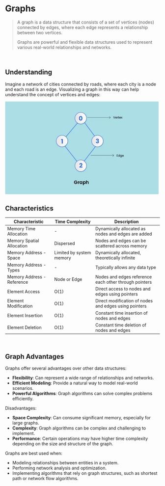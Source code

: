 # Graphs

> A graph is a data structure that consists of a set of vertices (nodes) connected by edges, where each edge represents a relationship between two vertices.
> 
> Graphs are powerful and flexible data structures used to represent various real-world relationships and networks.

<br/>

## Understanding

Imagine a network of cities connected by roads, where each city is a node and each road is an edge. Visualizing a graph in this way can help understand the concept of vertices and edges:

<img src="/Resources/Images/graph_visualization.png" width="500">

<br/>

## Characteristics

| Characteristic                | Time Complexity | Description                                                |
|-------------------------------|-----------------|------------------------------------------------------------|
| Memory Time Allocation        | -               | Dynamically allocated as nodes and edges are added         |
| Memory Spatial Allocation     | Dispersed       | Nodes and edges can be scattered across memory              |
| Memory Address - Space        | Limited by system memory | Dynamically allocated, theoretically infinite       |
| Memory Address - Types        | -               | Typically allows any data type                             |
| Memory Address - Reference    | Node or Edge    | Nodes and edges reference each other through pointers       |
| Element Access                | O(1)            | Direct access to nodes and edges using pointers            |
| Element Modification          | O(1)            | Direct modification of nodes and edges using pointers      |
| Element Insertion             | O(1)            | Constant time insertion of nodes and edges                  |
| Element Deletion              | O(1)            | Constant time deletion of nodes and edges                   |

<br/>

## Graph Advantages

Graphs offer several advantages over other data structures:
- **Flexibility**: Can represent a wide range of relationships and networks.
- **Efficient Modeling**: Provide a natural way to model real-world scenarios.
- **Powerful Algorithms**: Graph algorithms can solve complex problems efficiently.

Disadvantages:
- **Space Complexity**: Can consume significant memory, especially for large graphs.
- **Complexity**: Graph algorithms can be complex and challenging to implement.
- **Performance**: Certain operations may have higher time complexity depending on the size and structure of the graph.

Graphs are best used when:
- Modeling relationships between entities in a system.
- Performing network analysis and optimization.
- Implementing algorithms that rely on graph structures, such as shortest path or network flow algorithms.

<br/>
